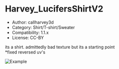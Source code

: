 # Harvey_LucifersShirtV2

* Author: callharvey3d
* Category: Shirt/T-shirt/Sweater
* Compatibility: 1.1.x
* License: CC-BY

its a shirt.  admittedly bad texture but its a starting point  
*fixed reversed uv's

![Example](Harvey_lucifershirtv1.png)

